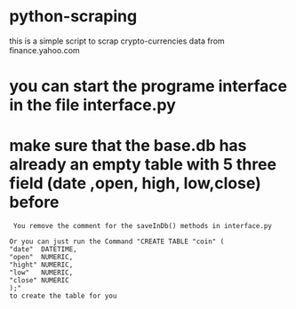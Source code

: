 # python-scraping
this is a simple script to scrap crypto-currencies data from finance.yahoo.com

# you can start the programe interface in the file interface.py

# make sure that the base.db has already an empty table with 5 three field (date ,open, high, low,close) before 
     You remove the comment for the saveInDb() methods in interface.py

    Or you can just run the Command "CREATE TABLE "coin" (
	"date"	DATETIME,
	"open"	NUMERIC,
	"hight"	NUMERIC,
	"low"	NUMERIC,
	"close"	NUMERIC
    );"
    to create the table for you
